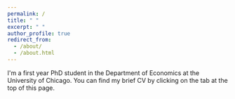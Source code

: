 ```yaml
---
permalink: /
title: " "
excerpt: " "
author_profile: true
redirect_from: 
  - /about/
  - /about.html
---
```


I'm a first year PhD student in the Department of Economics at the University of Chicago. You can find my brief CV by clicking on the tab at the top of this page.
